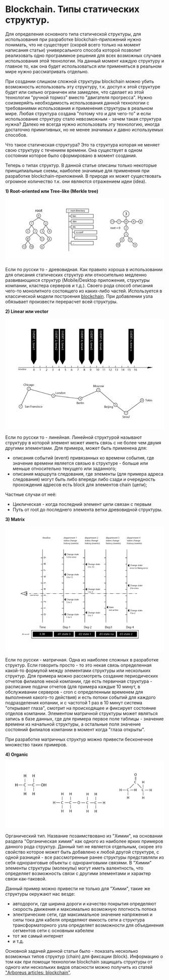 # Blockchain. Типы статических структур.

Для определения основного типа статической структуры, для использования при разработке blockchain-приложений нужно понимать, что не существует (скорей всего только на момент написания статьи) универсального способа которой позволит реализовать одно программное решения для всех возможных случаев использования этой технологии. На данный момент каждую структуру и главное то, как она будет использоваться или применяться в реальном мире нужно рассматривать отдельно.

При создании слишком сложной структуры blockchain можно убить возможность использовать эту структуру, т.к. доступ к этой структуре будет или сильно ограничен или замедлен, что сделает из этой технологии "ручной тормоз" вместо "двигателя прогресса". 
Нужно соизмеряйть необходимость использования данной технологии с требованиями использования и применения структуры в реальном мире. Любая структура создана "потому что и для чего-то" и если использование структуру стало невозможным - зачем такая структура нужна? Далеко не всегда нужно использовать эту технологию, иногда достаточно примитивных, но не менее значимых и давно используемых способов.

Что такое статическая структура? Это та структура которая не меняет свою структуру с течением времени. Она существует в одном состоянии которое было сформировано в момент создания.

Теперь о типах структур. В данной статье описаны только некоторые принципиальные схемы, наиболее значимые для применения при разработке blockchain-приложений. В природе их может существовать огромное количество т.к. они являются отражением идеи (idea).

**1) Root-oriented или Tree-like (Merkle tree)**

![](https://raw.githubusercontent.com/ArboreusSystems/arboreus_articles/master/blockchain/the_types_of_chained_statical_structures/illustrations/blockchain_002.png)

Если по русски то - древовидная. Как правило хороша в использовании для описания статических структур или относительно медленно развивающихся структур (Mobile/Desktop приложения, структуры компании, кластера серверов и т.д.). Своего рода способ описания чего-то монолитного состоящего из каких-либо частей. Используется в классической модели построения [blockchain](https://en.wikipedia.org/wiki/Blockchain). При добавлении узла обязывает произвести перерасчет всей структуры.

**2) Linear или vector**

![](https://raw.githubusercontent.com/ArboreusSystems/arboreus_articles/master/blockchain/the_types_of_chained_statical_structures/illustrations/blockchain_003.png)

Если по русски то - линейная. Линейной структурой называют структуру в которой элемент может иметь связь с не более чем двумя другими элементами. Для примера, может быть применена для:

* описания событий (event) привязанных ко времени события, где значение времени является связью в структуре - больше или меньше относительно текущего или заданного;
* описания маршрута следования, где элементы (для примера адреса следования) могут быть либо впереди либо сзади и очередность прохождения адресов есть block для элементов chain (цепи);

Частные случаи от неё:

* Циклическая - когда последний элемент цепи связан с первым
* Путь от root до последнего элемента ветки древовидной структуры.

**3) Matrix**

![](https://raw.githubusercontent.com/ArboreusSystems/arboreus_articles/master/blockchain/the_types_of_chained_statical_structures/illustrations/blockchain_004.png)

Если по русски - матричная. Одна из наиболее сложных в разработке структур. Если говорить просто - то это некая связь определенная какой-то формулой между элементами структуры или нескольких структур. Для примера можно рассмотреть создание периодических отчетов филиалов некой компании, где есть первичная структура - расписание подачи отчетов (для примера каждые 10 минут, в обслуживании серверов - cron с определенным временем для выполнения какого-то действия) и есть потоки событий для каждого подразделения копании, и с частотой 1 раз в 10 минут система "открывает глаза", смотрит на происходящее и фиксирует состояние отделов компании. Элементом матричной структуры может являться запись в базе данных, где для примера первое поле таблицы - значение времени из начальной структуры, а остальные поля значение состояний филиалов компании в момент когда "глаза открыты".

При разработке матричных структур можно привести бесконечное множество таких примеров.

**4) Organic**

![](https://raw.githubusercontent.com/ArboreusSystems/arboreus_articles/master/blockchain/the_types_of_chained_statical_structures/illustrations/blockchain_005.png)

Органический тип. Название позаимствовано из "Химии", на основании раздела "Органическая химия" как одного из наиболее ярких примеров данного рода структур. Данный тип не является отдельным, скорее это свойство которое может быть добавлено к любой другой структуре, с одной разницей - все рассмотренные ранее структуры представляли из себя одноранговые объекты с одноранговыми связями. В "Химии" элементы структуры (молекулы) могут иметь валентность, что определяет возможность связи с другими элементами и характер связи как-таковой.

Данный пример можно привести не только для "Химии", такие же структуры окружают нас везде:

* автодороги, где ширина дороги и качество покрытия определяют скорость движения и максимально возможную плотность потока
* электрические сети, где максимальное значение напряжения и силы тока для кабеля определяют емкость сети а структура трансформаторного узла определяет возможности для объединения сегментов сети с основным кабелем
* тот же самый интернет 
* и т.д.

Основной задачей данной статьи было - показать несколько возможных типов структур (chain) для фиксации (block). Информацию о том как при помощи технологии blockchain защищать структуры от одного или нескольких видов опасности можно получить из статей ["Arboreus articles: blockchain"](https://github.com/ArboreusSystems/arboreus_articles/tree/master/blockchain).